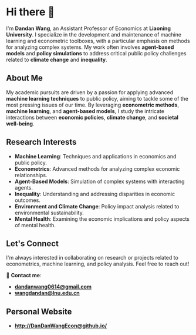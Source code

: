 # Hi there 👋

I'm **Dandan Wang**, an Assistant Professor of Economics at **Liaoning University**. I specialize in the development and maintenance of machine learning and econometric toolboxes, with a particular emphasis on methods for analyzing complex systems. My work often involves **agent-based models** and **policy simulations** to address critical public policy challenges related to **climate change** and **inequality**.

## About Me
My academic pursuits are driven by a passion for applying advanced **machine learning techniques** to public policy, aiming to tackle some of the most pressing issues of our time. By leveraging **econometric methods**, **machine learning**, and **agent-based models**, I study the intricate interactions between **economic policies**, **climate change**, and **societal well-being**.

## Research Interests
- **Machine Learning**: Techniques and applications in economics and public policy.
- **Econometrics**: Advanced methods for analyzing complex economic relationships.
- **Agent-Based Models**: Simulation of complex systems with interacting agents.
- **Inequality**: Understanding and addressing disparities in economic outcomes.
- **Environment and Climate Change**: Policy impact analysis related to environmental sustainability.
- **Mental Health**: Examining the economic implications and policy aspects of mental health.


## Let's Connect
I'm always interested in collaborating on research or projects related to econometrics, machine learning, and policy analysis. Feel free to reach out!

📧 **Contact me**:  
- **dandanwang0614@gmail.com**  
- **wangdandan@lnu.edu.cn**

## Personal Website
- **[http://DanDanWangEcon@github.io/](http://DanDanWangEcon@github.io/)**
